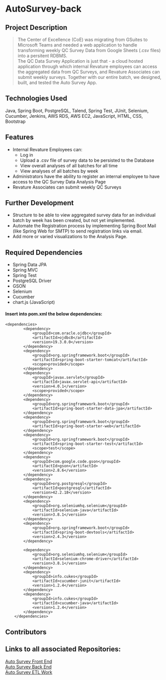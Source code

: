 # AutoSurvey-back


## Project Description  
> The Center of Excellence (CoE) was migrating from GSuites to Microsoft Teams and needed a web application to handle transforming weekly QC Survey Data from Google Sheets (.csv files) into a persitent RDBMS.  
> The QC Data Survey Application is just that - a cloud hosted application through which internal Revature employees can access the aggregated data from QC Surveys, and Revature Associates can submit weekly surveys. Together with our entire batch, we designed, built, and tested the Auto Survey App. 


## Technologies Used  
Java, Spring Boot, PostgreSQL, Talend, Spring Test, JUnit, Selenium, Cucumber, Jenkins, AWS RDS, AWS EC2, JavaScript, HTML, CSS, Bootstrap   


## Features
-  Internal Revature Employees can:  
    -  Log in  
    -  Upload a .csv file of survey data to be persisted to the Database  
    -  View overall analyses of all batches for all time  
    -  View analyses of all batches by week  
- Administrators have the ability to register an internal employee to have access to the QC Survey Data Analysis Page    
- Revature Associates can submit weekly QC Surveys  


## Further Development  
- Structure to be able to view aggregated survey data for an individual batch by week has been created, but not yet implemented.  
- Automate the Registration process by implementing Spring Boot Mail (like Spring Web for SMTP) to send registration links via email.  
- Add more or varied visualizations to the Analysis Page.  

## Required Dependencies  
- Spring Data JPA  
- Spring MVC  
- Spring Test  
- PostgreSQL Driver  
- GSON  
- Selenium  
- Cucumber  
- chart.js (JavaScript)  

#### Insert into pom.xml the below dependencies:  

```
<dependencies>
		<dependency>
			<groupId>com.oracle.ojdbc</groupId>
			<artifactId>ojdbc8</artifactId>
			<version>19.3.0.0</version>
		</dependency>
		<dependency>
			<groupId>org.springframework.boot</groupId>
			<artifactId>spring-boot-starter-tomcat</artifactId>
			<scope>provided</scope>
		</dependency>
		<dependency>
			<groupId>javax.servlet</groupId>
			<artifactId>javax.servlet-api</artifactId>
			<version>4.0.1</version>
			<scope>provided</scope>
		</dependency>
		<dependency>
			<groupId>org.springframework.boot</groupId>
			<artifactId>spring-boot-starter-data-jpa</artifactId>
		</dependency>
		<dependency>
			<groupId>org.springframework.boot</groupId>
			<artifactId>spring-boot-starter-web</artifactId>
		</dependency>
		<dependency>
			<groupId>org.springframework.boot</groupId>
			<artifactId>spring-boot-starter-test</artifactId>
			<scope>test</scope>
		</dependency>
		<dependency>
			<groupId>com.google.code.gson</groupId>
			<artifactId>gson</artifactId>
			<version>2.8.6</version>
		</dependency>
		<dependency>
			<groupId>org.postgresql</groupId>
			<artifactId>postgresql</artifactId>
			<version>42.2.18</version>
		</dependency>
		<dependency>
			<groupId>org.seleniumhq.selenium</groupId>
			<artifactId>selenium-java</artifactId>
			<version>3.8.1</version>
		</dependency>
		<dependency>
			<groupId>org.springframework.boot</groupId>
			<artifactId>spring-boot-devtools</artifactId>
			<version>2.4.3</version>
		</dependency>

		<dependency>
			<groupId>org.seleniumhq.selenium</groupId>
			<artifactId>selenium-chrome-driver</artifactId>
			<version>3.8.1</version>
		</dependency>
		<dependency>
			<groupId>info.cukes</groupId>
			<artifactId>cucumber-junit</artifactId>
			<version>1.2.4</version>
		</dependency>
		<dependency>
			<groupId>info.cukes</groupId>
			<artifactId>cucumber-java</artifactId>
			<version>1.2.4</version>
		</dependency>
	</dependencies>
```

## Contributors

## Links to all associated Repositories:
[Auto Survey Front End](https://github.com/revaturelabs/AutoSurvey-front)  
[Auto Survey Back End](https://github.com/revaturelabs/AutoSurvey-back)  
[Auto Survey ETL Work](https://github.com/revaturelabs/AutoSurvey-jobs)  

